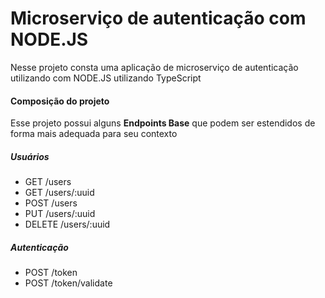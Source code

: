 # Microserviço de autenticação com NODE.JS



Nesse projeto consta uma aplicação de microserviço de autenticação utilizando com NODE.JS utilizando TypeScript



#### Composição do projeto

Esse projeto possui alguns **Endpoints Base** que podem ser estendidos de forma mais adequada para seu contexto

##### Usuários

- GET /users
- GET /users/:uuid
- POST /users
- PUT /users/:uuid
- DELETE /users/:uuid

##### Autenticação
- POST /token
- POST /token/validate